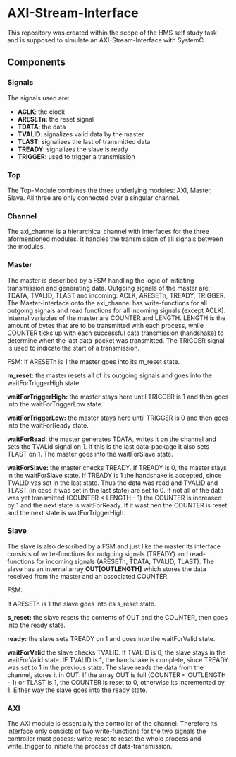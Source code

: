 # AXI-Stream-Interface

This repository was created within the scope of the HMS self study task and is supposed to simulate an AXI-Stream-Interface with SystemC.

## Components

### Signals

The signals used are:
- **ACLK**:       the clock
- **ARESETn**:    the reset signal
- **TDATA**:      the data 
- **TVALID**:     signalizes valid data by the master
- **TLAST**:      signalizes the last of transmitted data
- **TREADY**:     signalizes the slave is ready
- **TRIGGER**:    used to trigger a transmission

### Top

The Top-Module combines the three underlying modules: AXI, Master, Slave. All three are only connected over a singular channel.

### Channel

The axi_channel is a hierarchical channel with interfaces for the three aformentioned modules. It handles the transmission of all signals between the modules.

### Master

The master is described by a FSM handling the logic of initiating transmission and generating data. Outgoing signals of the master are: TDATA, TVALID, TLAST and incoming: ACLK, ARESETn, TREADY, TRIGGER. The Master-Interface onto the axi_channel has write-functions for all outgoing signals and read functions for all incoming signals (except ACLK). Internal variables of the master are COUNTER and LENGTH. LENGTH is the amount of bytes that are to be transmitted with each process, while COUNTER ticks up with each successful data transmission (handshake) to determine when the last data-packet was transmitted. The TRIGGER signal is used to indicate the start of a transmission.

FSM: 
If ARESETn is 1 the master goes into its m_reset state.

**m_reset:** the master resets all of its outgoing signals and goes into the waitForTriggerHigh state.

**waitForTriggerHigh:** the master stays here until TRIGGER is 1 and then goes into the waitForTriggerLow state.

**waitForTriggerLow:** the master stays here until TRIGGER is 0 and then goes into the waitForReady state.

**waitForRead:** the master generates TDATA, writes it on the channel and sets the TVALid signal on 1. If this is the last data-package it also sets TLAST on 1. The master goes into the waitForSlave state.

**waitForSlave:** the master checks TREADY. If TREADY is 0, the master stays in the waitForSlave state. If TREADY is 1 the handshake is accepted, since TVALID vas set in the last state. Thus the data was read and TVALID and TLAST (in case it was set in the last state) are set to 0. If not all of the data was yet transmitted (COUNTER < LENGTH - 1) the COUNTER is increased by 1 and the next state is waitForReady. If it wast hen the COUNTER is reset and the next state is waitForTriggerHigh. 
### Slave

The slave is also described by a FSM and just like the master its interface consists of write-functions for outgoing signals (TREADY) and read-functions for incoming signals (ARESETn, TDATA, TVALID, TLAST). The slave has an internal array **OUT[OUTLENGTH]** which stores the data received from the master and an associated COUNTER.

FSM:

If ARESETn is 1 the slave goes into its s_reset state.

**s_reset:** the slave resets the contents of OUT and the COUNTER, then goes into the ready state.

**ready:** the slave sets TREADY on 1 and goes into the waitForValid state.

**waitForValid** the slave checks TVALID. If TVALID is 0, the slave stays in the waitForValid state. IF TVALID is 1, the handshake is complete, since TREADY was set to 1 in the previous state. The slave reads the data from the channel, stores it in OUT. If the array OUT is full (COUNTER < OUTLENGTH - 1) or TLAST is 1, the COUNTER is reset to 0, otherwise its incremented by 1. Either way the slave goes into the ready state.

### AXI

The AXI module is essentially the controller of the channel. Therefore its interface only consists of two write-functions for the two signals the controller must posess: write_reset to reset the whole process and write_trigger to initiate the process of data-transmission.


